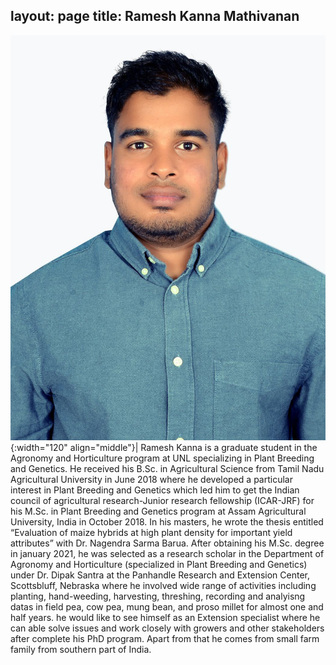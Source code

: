 layout: page
title: Ramesh Kanna Mathivanan 
---

![Ramesh Kanna Mathivanan](/images/People_Images/Ramesh.jpg){:width="120" align="middle"}|
Ramesh Kanna is a graduate student in the Agronomy and Horticulture program at UNL specializing in Plant Breeding and Genetics. He received his B.Sc. in Agricultural Science from Tamil Nadu Agricultural University in June 2018 where he developed a particular interest in Plant Breeding and Genetics which led him to get the Indian council of agricultural research-Junior research fellowship (ICAR-JRF) for his M.Sc. in Plant Breeding and Genetics program at Assam Agricultural University, India in October 2018. In his masters, he wrote the thesis entitled “Evaluation of maize hybrids at high plant density for important yield attributes” with Dr. Nagendra Sarma Barua. After obtaining his M.Sc. degree in january 2021, he was selected as a research scholar in the Department of Agronomy and Horticulture (specialized in Plant Breeding and Genetics) under Dr. Dipak Santra at the Panhandle Research and Extension Center, Scottsbluff, Nebraska where he involved wide range of activities including planting, hand-weeding, harvesting, threshing, recording and analyisng datas in field pea, cow pea, mung bean, and proso millet for almost one and half years. he would like to see himself as an Extension specialist where he can able solve issues and work closely with growers and other stakeholders after complete his PhD program. Apart from that he comes from small farm family from southern part of India.
